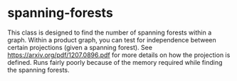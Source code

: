 # spanning-forests
This class is designed to find the number of spanning forests within a graph. 
Within a product graph, you can test for independence between certain projections (given a spanning forest). 
See https://arxiv.org/pdf/1207.0896.pdf for more details on how the projection is defined.
Runs fairly poorly because of the memory required while finding the spanning forests.
